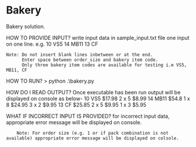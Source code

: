 # Bakery
Bakery solution.

HOW TO PROVIDE INPUT?
    write input data in sample_input.txt file one input on one line.
    e.g. 
    10 VS5
    14 MB11
    13 CF

    Note: Do not insert blank lines inbetween or at the end.
          Enter space between order_size and bakery item code.
          Only three bakery item codes are available for testing i.e VS5, MB11, CF

HOW TO RUN?
    > python .\bakery.py

HOW DO I READ OUTPUT?
    Once executable has been run output will be displayed on console as below-
    10 VS5 $17.98
        2 x 5 $8.99
    14 MB11 $54.8
        1 x 8 $24.95
        3 x 2 $9.95
    13 CF $25.85
        2 x 5 $9.95
        1 x 3 $5.95

WHAT IF INCORRECT INPUT IS PROVIDED?
    for incorrect input data, appropriate error message will be displayed on console.
    
        Note: For order size (e.g. 1 or if pack combination is not available) appropriate error message will be displayed on colsole.
